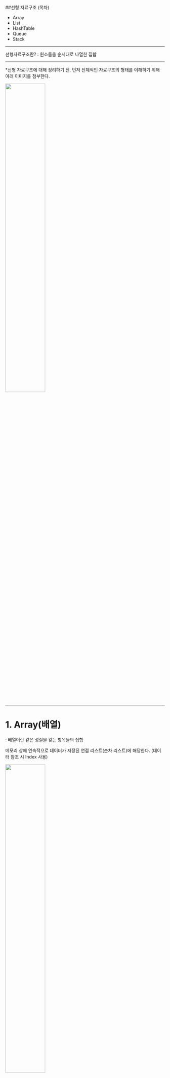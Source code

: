
##선형 자료구조 (목차)
* Array
* List
* HashTable
* Queue
* Stack
  
  
***
  

선형자료구조란? : 원소들을 순서대로 나열한 집합

   
***


*선형 자료구조에 대해 정리하기 전, 먼저 전체적인 자료구조의 형태를 이해하기 위해 아래 이미지를 첨부한다.
  

<img width="50%" src="https://user-images.githubusercontent.com/62551459/194223981-69efda7f-14c7-4664-95ae-3b3e0597f6d0.png"/>
  
***


# 1. Array(배열)
: 배열이란 같은 성질을 갖는 항목들의 집합

메모리 상에 연속적으로 데이터가 저장된 연접 리스트(순차 리스트)에 해당한다. (데이터 참조 시 Index 사용)


<img width="50%" src="https://user-images.githubusercontent.com/62551459/194225107-08a9cb94-f20b-46a0-a902-1d7a6a78a31c.png"/>

## ** Array 특징
* 고정된 크기
* 배열의 크기를 10으로 지정한다면, 내부에 데이터가 5개만 있더라도 실제 배열의 크기는 10이다.
* 메모리가 낭비될 수 있다.
* 논리적 저장 순서와 물리적 저장 순서가 일치하다. (메모리 상에 데이터도 순차적으로 저장된다.)
* Cache Hit Rate 가 높다.
* 추가적으로 소모되는 메모리 양(오버헤드)이 거의 없다.
* 삽입과 삭제의 경우 O(N)의 시간 복잡도를 갖는다.
* 원소에 접근할 때는 O(1)의 시간 복잡도를 갖는다.
* 기억 장소를 미리 확보해야 한다.
  

## 면접 질문 !
### ? ? Array(List)의 가장 큰 특징과 그로 인해 발생하는 장단점
: Array의 가장 큰 특징은 순차적으로 데이터를 저장한다는 점입니다. 데이터에 순서가 있기 때문에 0부터 시작하는 index가 존재하며, index를 사용해 특정 요소를 찾고 조작이 가능하다는 것이 Array의 장점입니다. 순차적으로 존재하는 데이터의 중간에 요소가 삽입되거나 삭제되는 경우 그 뒤의 모든 요소들을 한 칸씩 뒤로 밀거나 당겨줘야 하는 단점도 있습니다. 이러한 이유로 Array는 정보가 자주 삭제되거나 추가되는 데이터를 담기에는 적절치 않습니다.


### ? ? Array를 적용시키면 좋을 데이터의 예 / 구체적 예시와 함께 Array를 적용하면 좋은 이유, 그리고 Array를 사용하지 않으면 어떻게 되는지
: Array를 적용시키면 좋은 예로 주식 차트가 있습니다. 주식 차트에 대한 데이터는 요소가 중간에 새롭게 추가되거나 삭제되는 정보가 아니며, 날짜별로 주식 가격이 차례대로 저장되어야 하는 데이터입니다. 즉, 순서가 굉장히 중요한 데이터이므로 Array 같이 순서를 보장해주는 자료구조를 사용하는 것이 좋습니다. Array를 사용하지 않고 순서가 없는 자료 구조를 사용하는 경우에는 날짜별 주식 가격을 확인하기 어려우며 매번 전체 자료를 읽어 들이고 비교해야 하는 번거로움이 발생합니다.

# 2. List (리스트)
: 배열의 문제점을 해결하기 위한 자료구조, 빈틈없는 데이터의 적재라는 장점을 가진다.
원소를 삭제했을 때 삭제된 데이터 뒤 원소로 빈틈없이 연속적으로 위치시킨다.


## ** List 특징
* 리스트의 핵심은 원소들 간의 순서로 순서가 있는 데이터의 모임이 리스트이며 리스트를 다른 이름으로 시퀀스(sequence)라고도 부른다.
* 배열에서 인덱스는 유일무이한 식별자이지만 리스트에서는 몇 번째 데이터인지 정도의 의미를 가진다.
* 빈 엘리먼트는 허용하지 않는다.
* 순차성을 보장하지 못하기 때문에 spacial locality 보장이 되지 않아 cash hit가 어렵다.

## ArrayList와 LinkedList는 구현 방법에 따라 나뉜다.
## ArrayList
* 배열을 이용해 리스트를 구현한 것
* 접근이 빠름(순차 x) 하지만 데이터 추가와 삭제가 느림
* 동적으로 사용하기 힘듬(결국 배열이므로 길이가 고정됨)
## LinkedList
* 연결로 구현한 리스트
* 한 원소에서 값과 다음 원소의 주소를 알고 연결하는 방식
* 순차적으로 접근함 W(n)
* 삽입, 삭제는 O(1)이지만 해당 지점까지 접근해야하므로 W(n)일 수 있음
 → 배열과 다르게 논리적 저장 순서와 물리적 저장 순서가 일치하지 않는다!


## 면접 질문!
## ? ? Array와 ArrayList의 차이점
: Array는 크기가 고정적이고, ArrayList는 크기가 가변적입니다. Array는 초기화 시 메모리에 할당되어 ArrayList보다 속도가 빠르고, ArrayList는 데이터 추가 및 삭제 시 메모리를 재할당하기 때문에 속도가 Array보다 느립니다.

# 3. HashTable (해쉬 테이블)
: (Key, Value)로 데이터를 저장하여 빠르게 데이터를 검색한다.
Key 값을 해시함수를 사용하여 변환한 값을 index로 삼는다.


### * 해싱 : 해시 함수를 사용해 Key 값을 index로 변환하는 과정

## * 해시 함수(Hash Fucntion)
: 해시 함수의 가장 중요한 점은 고유한 인덱스를 만드는 것.
: 만약 중복되는 인덱스가 발생한다면 충돌 발생!  따라서 해시 함수를 구현하는 해시 알고리즘을 적절히 구현해야 함.

## ** HashTable 특징
* 빠름 :  key - value의 1대1 매칭 구조라 삽입, 삭제, 검색 모두 평균적으로 (충돌X) O(1)의 시간 복잡도를 가짐
* 공간 효율성 낮음 : 데이터가 저장되기 전에 미리 공간을 만들어야되기 때문.
* hash function의 의존도가 높음 : hash function이 복잡하다면 hash를 만들어내는데 시간이 많이 소모
* 순서 보장 X : index를 hash function이 정하기 때문에 배열처럼 순차적인 index를 보장하지 않음
* 최악의 경우 ( 같은 인덱스에 모든 키값과 데이터가 저장된 경우 = 전부 충돌한 경우 ) O(key의 개수) 즉 O(n)의 시간 복잡도 가짐


## 면접 질문 !
## ? ? Hash Map과 Hash Table의 차이점
: 동기화 지원 여부와 null 값 허용 여부의 차이가 있다.

### * 해시 테이블(Hash Table) 
: 병렬 처리를 할 때 (동기화를 고려해야 하는 상황) Thread-safe 하며 Null 값을 허용하지 않는다.

### * 해시 맵(Hash Map) 
: 병렬 처리를 하지 않을 때 (동기화를 고려하지 않는 상황) Thread-safe 하지 않으며 Null 값을 허용한다.

## ? ? Hash Table과 시간 복잡도
: 해시 테이블은 (Key, Value)로 데이터를 저장하는 자료구조 중 하나로 빠르게 데이터를 검색할 수 있는 자료구조입니다. 빠른 검색 속도를 제공하는 이유는 내부적으로 배열(버킷)을 사용하여 데이터를 저장하기 때문입니다. 각 Key값은 해시함수에 의해 고유한 index를 가지게 되어 바로 접근할 수 있으므로 평균 O(1)의 시간 복잡도로 데이터를 조회합니다. 하지만 index값이 충돌이 발생한 경우 Chanining에 연결된 리스트들까지 검색해야 하므로 O(N)까지 증가할 수 있습니다.

# 4. Queue (큐)
: 선입선출(FIFO, First in first out) 방식의 자료구조
<img width="50%" src="https://user-images.githubusercontent.com/62551459/194225238-5c7c42f2-30e5-4d6b-8b2a-2e7110f10dbc.png" />

## ** Queue 특징
* 장점
: 데이터가 입력된 시간 순서대로 처리해야 할 필요가 있는 상황에 유리하다.
* 단점 
  + 크기가 제한적이다.
   + 큐의 앞 부분이 비어도 데이터를 삽입할 수 없다.
   + 큐가 Empty여도 Not Empty라 판단할 수 있다. (rear가 맨 뒤에 있을 경우)

## 면접 질문 !
## ? ? Priority Queue (우선순위 큐)란?
: 우선순위 큐는 들어간 순서에 상관없이 우선순위가 높은 데이터를 먼저 꺼내기 위해 고안된 자료구조 우선순위 큐 구현 방식에는 배열, 연결 리스트, 힙이 있고, 그중 힙 방식이 worst case라도 시간 복잡도 O(logN)을 보장하기 때문에 일반적으로 완전 이진트리 형태의 힙을 이용해 구현함.

# 5. Stack (스택)
: 후입선출(LIFO, Last-In-First-Out) 방식의 자료구조
<img width="50%" src="https://user-images.githubusercontent.com/62551459/194225476-5505072a-3291-4f3f-adcf-63c663d47bd1.png"/>

## ** Stack 특징
* 스택은 위의 사진처럼 같은 구조와 크기의 자료를 정해진 방향으로만 쌓을수 있고, top으로 정한 곳을 통해서만 접근할 수 있다.
* 스택에서 top을 통해 삽입하는 연산을 'push' , top을 통한 삭제하는 연산을 'pop'이라고 한다.
  

* 장점 
  + 구현이 쉽다. 
  + 원하는 데이터의 접근 속도가 빠르다.
  + 만약 내가 원하는 데이터가 배열의 3번째 위치에 있으면 arr[2]를 사용한다면 한번에 접근이 가능하기 때문이다.
* 단점 
  + 데이터 최대 개수를 미리 정해야 한다. 
  + 또한 데이터의 삽입과 삭제에 있어 매우 비효율적이다.